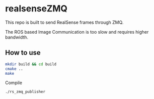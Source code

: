 # realsenseZMQ

This repo is built to send RealSense frames through ZMQ.

The ROS based Image Communication is too slow and requires higher bandwidth.

## How to use
```bash
mkdir build && cd build
cmake ..
make
```
Compile

```bash
./rs_zmq_publisher
```

